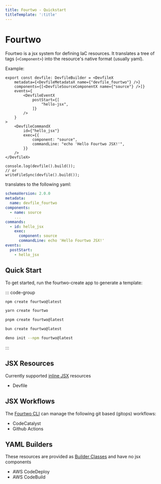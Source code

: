 ```yaml
---
title: Fourtwo - Quickstart
titleTemplate: ':title'
---
```


# Fourtwo

Fourtwo is a jsx system for defining IaC resources. It translates a tree of tags (`<Component>`) into the resource's native format (usually yaml).

Example:
```tsx
export const devfile: DevfileBuilder = <DevfileX
	metadata={<DevfileMetadataX name={"devfile_fourtwo"} />}
	components={[<DevfileSourceComponentX name={"source"} />]}
	events={
		<DevfileEventX
			postStart={[
				"hello-jsx",
			]}
		/>
	}
>
	<DevfileCommandX
		id={"hello_jsx"}
		exec={{
			component: "source",
			commandLine: "echo 'Hello Fourtwo JSX!'",
		}}
	/>
</DevfileX>

console.log(devfile().build());
// or
writeFileSync(devfile().build());
```
translates to the following yaml:

```yaml
schemaVersion: 2.0.0
metadata:
  name: devfile_fourtwo
components:
  - name: source
	...
commands:
  - id: hello_jsx
    exec:
      component: source
      commandLine: echo 'Hello Fourtwo JSX!'
events:
  postStart:
    - hello_jsx
```

## Quick Start

To get started, run the fourtwo-create app to generate a template:

::: code-group

```sh [npm]
npm create fourtwo@latest
```

```sh [yarn]
yarn create fourtwo
```

```sh [pnpm]
pnpm create fourtwo@latest
```

```sh [bun]
bun create fourtwo@latest
```

```sh [deno]
deno init --npm fourtwo@latest
```

:::

## JSX Resources

Currently supported [inline JSX](../guide/getting-started) resources
- Devfile

## JSX Workflows

The [Fourtwo CLI](../guide/getting-started) can manage the following git based (gitops) workflows:

- CodeCatalyst
- Github Actions

## YAML Builders

These resources are provided as [Builder Classes](../guide/getting-started) and have no jsx components

- AWS CodeDeploy
- AWS CodeBuild

